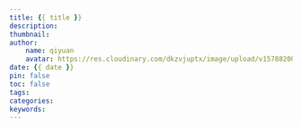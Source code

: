 ```yaml
---
title: {{ title }}
description: 
thumbnail: 
author: 
    name: qiyuan
    avatar: https://res.cloudinary.com/dkzvjuptx/image/upload/v1578820041/info/favicon_s4pmzz.jpg
date: {{ date }}
pin: false
toc: false
tags:
categories:
keywords:
---
```


